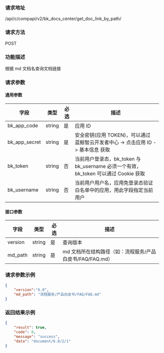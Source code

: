 ### 请求地址

/api/c/compapi/v2/bk_docs_center/get_doc_link_by_path/

### 请求方法

POST

### 功能描述

根据 md 文档名查询文档链接

### 请求参数

#### 通用参数

| 字段 | 类型 | 必选 | 描述 |
|---------------|--------|----|------------|
| bk_app_code   | string | 是 | 应用 ID     |
| bk_app_secret | string | 是 | 安全密钥(应用 TOKEN)，可以通过 蓝鲸智云开发者中心 -&gt; 点击应用 ID -&gt; 基本信息 获取 |
| bk_token      | string | 否 | 当前用户登录态，bk_token 与 bk_username 必须一个有效，bk_token 可以通过 Cookie 获取 |
| bk_username   | string | 否 | 当前用户用户名，应用免登录态验证白名单中的应用，用此字段指定当前用户 |

#### 接口参数

| 字段      |  类型      | 必选   |  描述      |
|-----------|------------|--------|------------|
| version         |  string    | 是     | 查询版本 |
| md_path         |  string    | 是     | md 文档所在结构路径（如：流程服务/产品白皮书/FAQ/FAQ.md）|

### 请求参数示例

```json
{
	"version":"6.0",
	"md_path": "流程服务/产品白皮书/FAQ/FAQ.md"
}
```

### 返回结果示例

```json
{
    "result": true,
    "code": 0,
    "message": "success",
    "data": "document/6.0/2/1"
}
```